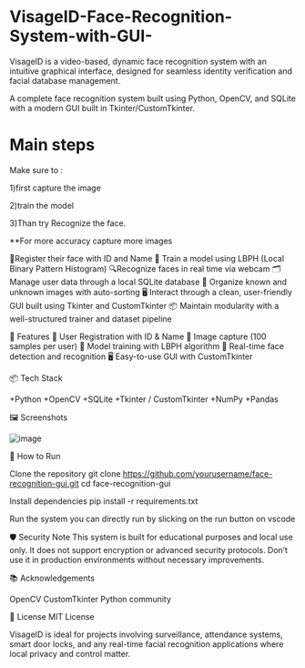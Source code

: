 
# VisageID-Face-Recognition-System-with-GUI-

VisageID is a video-based, dynamic face recognition system with an intuitive graphical interface, designed for seamless identity verification and facial database management. 

A complete face recognition system built using Python, OpenCV, and SQLite with a modern GUI built in Tkinter/CustomTkinter. 


# Main steps
Make sure to :

1)first capture the image 

2)train the model

3)Than try Recognize the face.

**For more accuracy capture more images 


🎥Register their face with ID and Name 
🧬 Train a model using LBPH (Local Binary Pattern Histogram) 
🔍Recognize faces in real time via webcam 
🗂 Manage user data through a local SQLite database 
📁 Organize known and unknown images with auto-sorting 
🖥️ Interact through a clean, user-friendly GUI built using Tkinter and CustomTkinter 
📦 Maintain modularity with a well-structured trainer and dataset pipeline

🚀 Features 
👤 User Registration with ID & Name 
📸 Image capture (100 samples per user) 
🧠 Model training with LBPH algorithm 
🎥 Real-time face detection and recognition 
🖥️ Easy-to-use GUI with CustomTkinter

📦 Tech Stack

+Python
+OpenCV
+SQLite
+Tkinter / CustomTkinter
+NumPy
+Pandas


🖼️ Screenshots

![image](https://github.com/user-attachments/assets/e9b37221-3ac9-4cd5-a908-04934cc3bf87)

🔧 How to Run

Clone the repository
git clone https://github.com/yourusername/face-recognition-gui.git cd face-recognition-gui

Install dependencies
pip install -r requirements.txt

Run the system
you can directly run by slicking on the run button on vscode


🛡️ Security 
Note This system is built for educational purposes and local use only. It does not support encryption or advanced security protocols. Don’t use it in production environments without necessary improvements.

📚 Acknowledgements

OpenCV 
CustomTkinter 
Python community

📜 License 
MIT License

VisageID is ideal for projects involving surveillance, attendance systems, smart door locks, and any real-time facial recognition applications where local privacy and control matter.
